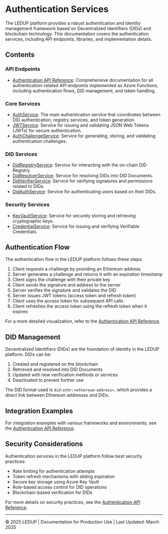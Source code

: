 # Authentication Services

The LEDUP platform provides a robust authentication and identity management framework based on Decentralized Identifiers (DIDs) and blockchain technology. This documentation covers the authentication services, including API endpoints, libraries, and implementation details.

## Contents

### API Endpoints

- [Authentication API Reference](./AuthFunctions.md): Comprehensive documentation for all authentication-related API endpoints implemented as Azure Functions, including authentication flows, DID management, and token handling.

### Core Services

- [AuthService](./AuthService.md): The main authentication service that coordinates between DID authentication, registry services, and token generation.
- [JWTService](./JWTService.md): Service for issuing and validating JSON Web Tokens (JWTs) for secure authentication.
- [AuthChallengeService](./AuthChallengeService.md): Service for generating, storing, and validating authentication challenges.

### DID Services

- [DidRegistryService](./DidRegistryService.md): Service for interacting with the on-chain DID Registry.
- [DidResolverService](./DidResolverService.md): Service for resolving DIDs into DID Documents.
- [DidVerifierService](./DidVerifierService.md): Service for verifying signatures and permissions related to DIDs.
- [DidAuthService](./DidAuthService.md): Service for authenticating users based on their DIDs.

### Security Services

- [KeyVaultService](./KeyVaultService.md): Service for securely storing and retrieving cryptographic keys.
- [CredentialService](./CredentialService.md): Service for issuing and verifying Verifiable Credentials.

## Authentication Flow

The authentication flow in the LEDUP platform follows these steps:

1. Client requests a challenge by providing an Ethereum address
2. Server generates a challenge and returns it with an expiration timestamp
3. Client signs the challenge with their private key
4. Client sends the signature and address to the server
5. Server verifies the signature and validates the DID
6. Server issues JWT tokens (access token and refresh token)
7. Client uses the access token for subsequent API calls
8. Client refreshes the access token using the refresh token when it expires

For a more detailed visualization, refer to the [Authentication API Reference](./AuthFunctions.md).

## DID Management

Decentralized Identifiers (DIDs) are the foundation of identity in the LEDUP platform. DIDs can be:

1. Created and registered on the blockchain
2. Retrieved and resolved into DID Documents
3. Updated with new verification methods or services
4. Deactivated to prevent further use

The DID format used is `did:ethr:<ethereum-address>`, which provides a direct link between Ethereum addresses and DIDs.

## Integration Examples

For integration examples with various frameworks and environments, see the [Authentication API Reference](./AuthFunctions.md#integration-examples).

## Security Considerations

Authentication services in the LEDUP platform follow best security practices:

- Rate limiting for authentication attempts
- Token refresh mechanisms with sliding expiration
- Secure key storage using Azure Key Vault
- Role-based access control for DID operations
- Blockchain-based verification for DIDs

For more details on security practices, see the [Authentication API Reference](./AuthFunctions.md#security-considerations).

---

© 2025 LEDUP | Documentation for Production Use | Last Updated: March 2025
